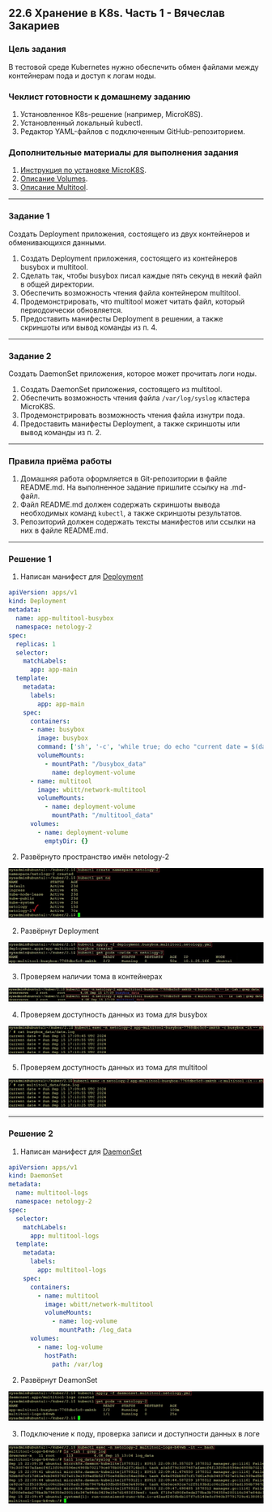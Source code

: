 ## 22.6 Хранение в K8s. Часть 1 - Вячеслав Закариев

### Цель задания

В тестовой среде Kubernetes нужно обеспечить обмен файлами между контейнерам пода и доступ к логам ноды.

### Чеклист готовности к домашнему заданию

1. Установленное K8s-решение (например, MicroK8S).
2. Установленный локальный kubectl.
3. Редактор YAML-файлов с подключенным GitHub-репозиторием.

### Дополнительные материалы для выполнения задания

1. [Инструкция по установке MicroK8S](https://microk8s.io/docs/getting-started).
2. [Описание Volumes](https://kubernetes.io/docs/concepts/storage/volumes/).
3. [Описание Multitool](https://github.com/wbitt/Network-MultiTool).

---

### Задание 1 

Создать Deployment приложения, состоящего из двух контейнеров и обменивающихся данными.

1. Создать Deployment приложения, состоящего из контейнеров busybox и multitool.
2. Сделать так, чтобы busybox писал каждые пять секунд в некий файл в общей директории.
3. Обеспечить возможность чтения файла контейнером multitool.
4. Продемонстрировать, что multitool может читать файл, который периодоически обновляется.
5. Предоставить манифесты Deployment в решении, а также скриншоты или вывод команды из п. 4.

---

### Задание 2

Создать DaemonSet приложения, которое может прочитать логи ноды.

1. Создать DaemonSet приложения, состоящего из multitool.
2. Обеспечить возможность чтения файла `/var/log/syslog` кластера MicroK8S.
3. Продемонстрировать возможность чтения файла изнутри пода.
4. Предоставить манифесты Deployment, а также скриншоты или вывод команды из п. 2.

---

### Правила приёма работы

1. Домашняя работа оформляется в Git-репозитории в файле README.md. На выполненное задание пришлите ссылку на .md-файл.
2. Файл README.md должен содержать скриншоты вывода необходимых команд `kubectl`, а также скриншоты результатов.
3. Репозиторий должен содержать тексты манифестов или ссылки на них в файле README.md.

---

### Решение 1

1. Написан манифест для [Deployment](https://github.com/SlavaZakariev/netology-kuber/blob/42bd25a7a2b75f297bc4c38ebdea3b81575ae855/2.1/yaml/daemonset.multitool.netology.yml)

```yaml
apiVersion: apps/v1
kind: Deployment
metadata:
  name: app-multitool-busybox
  namespace: netology-2
spec:
  replicas: 1
  selector:
    matchLabels:
      app: app-main
  template:
    metadata:
      labels:
        app: app-main
    spec:
      containers:
      - name: busybox
        image: busybox
        command: ['sh', '-c', 'while true; do echo "current date = $(date)" >> /busybox_data/date.log; sleep 10; done']
        volumeMounts:
          - mountPath: "/busybox_data"
            name: deployment-volume
      - name: multitool
        image: wbitt/network-multitool
        volumeMounts:
          - name: deployment-volume
            mountPath: "/multitool_data"
      volumes:
        - name: deployment-volume
          emptyDir: {}
```

2. Развёрнуто пространство имён netology-2

![ns](https://github.com/SlavaZakariev/netology-kuber/blob/42bd25a7a2b75f297bc4c38ebdea3b81575ae855/2.1/resources/kub_2-6_1.1.jpg)

2. Развёрнут Deployment

![depl](https://github.com/SlavaZakariev/netology-kuber/blob/42bd25a7a2b75f297bc4c38ebdea3b81575ae855/2.1/resources/kub_2-6_1.2.jpg)

3. Проверяем наличии тома в контейнерах

![vol](https://github.com/SlavaZakariev/netology-kuber/blob/42bd25a7a2b75f297bc4c38ebdea3b81575ae855/2.1/resources/kub_2-6_1.3.jpg)

4. Проверяем доступность данных из тома для busybox

![cat-vol-b](https://github.com/SlavaZakariev/netology-kuber/blob/42bd25a7a2b75f297bc4c38ebdea3b81575ae855/2.1/resources/kub_2-6_1.4.jpg)

5. Проверяем доступность данных из тома для multitool

![cat-vol-m](https://github.com/SlavaZakariev/netology-kuber/blob/42bd25a7a2b75f297bc4c38ebdea3b81575ae855/2.1/resources/kub_2-6_1.5.jpg)

---

### Решение 2

1. Написан манифест для [DaemonSet](https://github.com/SlavaZakariev/netology-kuber/blob/02339eee98b85488759b0c9dfe9da71a8e901d8e/2.1/yaml/daemonset.multitool.netology.yml)

```yaml
apiVersion: apps/v1
kind: DaemonSet
metadata:
  name: multitool-logs
  namespace: netology-2
spec:
  selector:
    matchLabels:
      app: multitool-logs
  template:
    metadata:
      labels:
        app: multitool-logs
    spec:
      containers:
        - name: multitool
          image: wbitt/network-multitool
          volumeMounts:
            - name: log-volume
              mountPath: /log_data
      volumes:
        - name: log-volume
          hostPath:
            path: /var/log
```

2. Развёрнут DeamonSet

![ds](https://github.com/SlavaZakariev/netology-kuber/blob/02339eee98b85488759b0c9dfe9da71a8e901d8e/2.1/resources/kub_2-6_2.1.jpg)

3. Подключение к поду, проверка записи и доступности данных в логе

![log](https://github.com/SlavaZakariev/netology-kuber/blob/02339eee98b85488759b0c9dfe9da71a8e901d8e/2.1/resources/kub_2-6_2.2.jpg)

